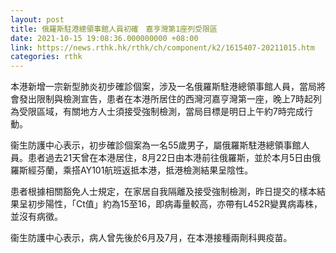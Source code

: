 ```yaml
---
layout: post
title: 俄羅斯駐港總領事館人員初確　嘉亨灣第1座列受限區
date: 2021-10-15 19:08:36.000000000 +08:00
link: https://news.rthk.hk/rthk/ch/component/k2/1615407-20211015.htm
categories: rthk
---
```


本港新增一宗新型肺炎初步確診個案，涉及一名俄羅斯駐港總領事館人員，當局將會發出限制與檢測宣告，患者在本港所居住的西灣河嘉亨灣第一座，晚上7時起列為受限區域，有關地方人士須接受強制檢測，當局目標是明日上午約7時完成行動。

衞生防護中心表示，初步確診個案為一名55歲男子，屬俄羅斯駐港總領事館人員。患者過去21天曾在本港居住，8月22日由本港前往俄羅斯，並於本月5日由俄羅斯經芬蘭，乘搭AY101航班返抵本港，抵港檢測結果呈陰性。

患者根據相關豁免人士規定，在家居自我隔離及接受強制檢測，昨日提交的樣本結果呈初步陽性，「Ct值」約為15至16，即病毒量較高，亦帶有L452R變異病毒株，並沒有病徵。

衞生防護中心表示，病人曾先後於6月及7月，在本港接種兩劑科興疫苗。
